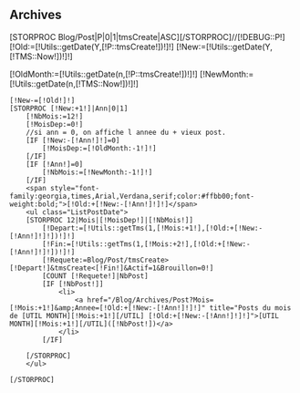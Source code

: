 <h2>Archives</h2>
[STORPROC Blog/Post|P|0|1|tmsCreate|ASC][/STORPROC]//[!DEBUG::P!]
[!Old:=[!Utils::getDate(Y,[!P::tmsCreate!])!]!]
[!New:=[!Utils::getDate(Y,[!TMS::Now!])!]!]

[!OldMonth:=[!Utils::getDate(n,[!P::tmsCreate!])!]!]
[!NewMonth:=[!Utils::getDate(n,[!TMS::Now!])!]!]
<!--<ul>-->
	[!New-=[!Old!]!]
	[STORPROC [!New:+1!]|Ann|0|1]
		[!NbMois:=12!]
		[!MoisDep:=0!]
		//si ann = 0, on affiche l annee du + vieux post.
		[IF [!New:-[!Ann!]!]=0]
			[!MoisDep:=[!OldMonth:-1!]!]
		[/IF]
		[IF [!Ann!]=0]
			[!NbMois:=[!NewMonth:-1!]!]
		[/IF]
		<span style="font-family:georgia,times,Arial,Verdana,serif;color:#ffbb00;font-weight:bold;">[!Old:+[!New:-[!Ann!]!]!]</span>
		<ul class="ListPostDate">
		[STORPROC 12|Mois|[!MoisDep!]|[!NbMois!]]
			[!Depart:=[!Utils::getTms(1,[!Mois:+1!],[!Old:+[!New:-[!Ann!]!]!])!]!]
			[!Fin:=[!Utils::getTms(1,[!Mois:+2!],[!Old:+[!New:-[!Ann!]!]!])!]!]
			[!Requete:=Blog/Post/tmsCreate>[!Depart!]&tmsCreate<[!Fin!]&Actif=1&Brouillon=0!]
			[COUNT [!Requete!]|NbPost]
			[IF [!NbPost!]]
				<li>					
					<a href="/Blog/Archives/Post?Mois=[!Mois:+1!]&amp;Annee=[!Old:+[!New:-[!Ann!]!]!]" title="Posts du mois de [UTIL MONTH][!Mois:+1!][/UTIL] [!Old:+[!New:-[!Ann!]!]!]">[UTIL MONTH][!Mois:+1!][/UTIL]([!NbPost!])</a>
				</li>
			[/IF]
		
		[/STORPROC]
		</ul>
		
	[/STORPROC]
<!--</ul>-->